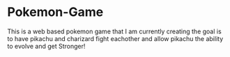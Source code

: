 # Pokemon-Game
This is a web based pokemon game that I am currently creating the goal is to have pikachu and 
charizard fight eachother and allow pikachu the ability to evolve and get Stronger!
